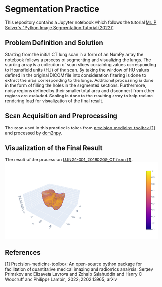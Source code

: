 # Segmentation Practice
This repository contains a Jupyter notebook which follows the tutorial [Mr. P Solver's "Python Image Segmentation Tutorial (2022)"](https://youtu.be/UIgaLDgb2fY).

## Problem Definition and Solution
Starting from the initial CT lung scan in a form of an NumPy array the notebook follows a process of segmenting and visualizing the lungs. The starting array is a collection of scan slices containing values corresponding to Hounsfield units (HU) of the scan. By taking the  window of HU values defined in the original DICOM file into consideration filtering is done to extract the area corresponding to the lungs. Additional processing is done in the form of filling the holes in the segmented sections. Furthermore, noisy regions defined by their smaller total area and disconnect from other regions are excluded. Scaling is done to the resulting array to help reduce rendering load for visualization of the final result.

## Scan Acquisition and Preprocessing
The scan used in this practice is taken from [precision-medicine-toolbox [1]](https://github.com/primakov/precision-medicine-toolbox) and processed by [dcm2npy](https://github.com/oakjt/simple-dcm2npy).

## Visualization of the Final Result
The result of the process on [LUNG1-001_20180209_CT from [1]](https://github.com/primakov/precision-medicine-toolbox):
![lungs_result](lungs.png)

## References
<a id="1">[1]</a>
Precision-medicine-toolbox: An open-source python package for facilitation of quantitative medical imaging and radiomics analysis;
Sergey Primakov and Elizaveta Lavrova and Zohaib Salahuddin and Henry C Woodruff and Philippe Lambin;
2022;
2202.13965;
arXiv

